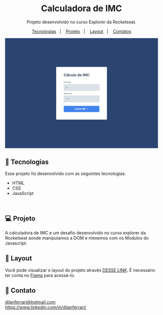 <h1 align="center"> Calculadora de IMC </h1>

<p align="center">
Projeto desenvolvido no curso Explorer da Rocketseat.
</p>

<p align="center">
  <a href="#-tecnologias">Tecnologias</a>&nbsp;&nbsp;&nbsp;|&nbsp;&nbsp;&nbsp;
  <a href="#-projeto">Projeto</a>&nbsp;&nbsp;&nbsp;|&nbsp;&nbsp;&nbsp;
  <a href="#-layout">Layout</a>&nbsp;&nbsp;&nbsp;|&nbsp;&nbsp;&nbsp;
  <a href="#-contato">Contatos</a>
</p>
<p align="center">
  <img alt="License" src="./assets/img/preview.png">
</p>

## 🚀 Tecnologias

Esse projeto foi desenvolvido com as seguintes tecnologias:

- HTML
- CSS
- JavaScript
<br/>

## 💻 Projeto


A calculadora de IMC e um desafio desenvolvido no curso explorer da Rocketseat aonde manipulamos a DOM e mexemos com os Modulos do Javascript.
<br/>

## 🔖 Layout

Você pode visualizar o layout do projeto através [DESSE LINK](https://www.figma.com/file/pLfv1JXHSJzNPsepTnnDEa/IMC-(Copy)?node-id=6%3A4). É necessário ter conta no [Figma](https://figma.com) para acessá-lo.
<br/>

## 📱 Contato

dilanferrari@hotmail.com  
<a>https://www.linkedin.com/in/dilanferrari/</a>